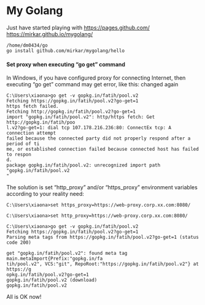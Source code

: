 # My Golang

Just have started playing with https://pages.github.com/
https://mirkar.github.io/mygolang/

```
/home/dm0434/go
go install github.com/mirkar/mygolang/hello
```

#### Set proxy when executing “go get” command

In Windows, if you have configured proxy for connecting Internet, then executing “go get” command may get error, like this:
changed again
```text?line_numbers=false
C:\Users\xiaona>go get -v gopkg.in/fatih/pool.v2
Fetching https://gopkg.in/fatih/pool.v2?go-get=1
https fetch failed.
Fetching http://gopkg.in/fatih/pool.v2?go-get=1
import "gopkg.in/fatih/pool.v2": http/https fetch: Get http://gopkg.in/fatih/poo
l.v2?go-get=1: dial tcp 107.178.216.236:80: ConnectEx tcp: A connection attempt
failed because the connected party did not properly respond after a period of ti
me, or established connection failed because connected host has failed to respon
d.
package gopkg.in/fatih/pool.v2: unrecognized import path "gopkg.in/fatih/pool.v2
"
```

The solution is set “http_proxy” and/or “https_proxy” environment variables according to your reality need:

```
C:\Users\xiaona>set https_proxy=https://web-proxy.corp.xx.com:8080/

C:\Users\xiaona>set http_proxy=https://web-proxy.corp.xx.com:8080/

C:\Users\xiaona>go get -v gopkg.in/fatih/pool.v2
Fetching https://gopkg.in/fatih/pool.v2?go-get=1
Parsing meta tags from https://gopkg.in/fatih/pool.v2?go-get=1 (status code 200)

get "gopkg.in/fatih/pool.v2": found meta tag main.metaImport{Prefix:"gopkg.in/fa
tih/pool.v2", VCS:"git", RepoRoot:"https://gopkg.in/fatih/pool.v2"} at https://g
opkg.in/fatih/pool.v2?go-get=1
gopkg.in/fatih/pool.v2 (download)
gopkg.in/fatih/pool.v2 
```

All is OK now!
